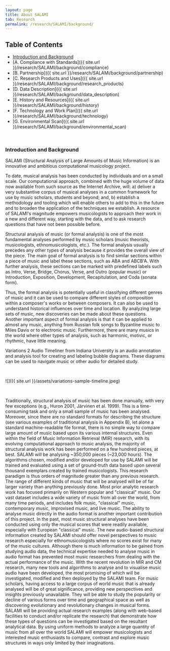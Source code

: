 ```yaml
---
layout: page
title: About SALAMI
tab: Research
permalink: /research/SALAMI/background/
---
```


## Table of Contents

* [Introduction and Background](#introduction-and-background)
* [A. Compliance with Standards]({{ site.url }}/research/SALAMI/background/compliance)
* [B. Partnership]({{ site.url }}/research/SALAMi/background/partnership)
* [C. Research Products and Uses]({{ site.url }}/research/SALAMI/background/research_products)
* [D. Data Description]({{ site.url }}/research/SALAMI/background/data_description)
* [E. History and Resources]({{ site.url }}/research/SALAMI/background/history)
* [F. Technology and Work Plan]({{ site.url }}/research/SALAMI/background/technology)
* [G. Environmental Scan]({{ site.url }}/research/SALAMI/background/environmental_scan)

<br>  

### Introduction and Background  

SALAMI (Structural Analysis of Large Amounts of Music Information) is an innovative and ambitious computational musicology project.

To date, musical analysis has been conducted by individuals and on a small scale. Our computational approach, combined with the huge volume of data now available from such source as the Internet Archive, will: a) deliver a very substantive corpus of musical analyses in a common framework for use by music scholars, students and beyond; and, b) establish a methodology and tooling which will enable others to add to this in the future and to broaden the application of the techniques we establish. A resource of SALAMI's magnitude empowers musicologists to approach their work in a new and different way, starting with the data, and to ask research questions that have not been possible before.

Structural analysis of music (or formal analysis) is one of the most fundamental analyses performed by music scholars (music theorists, musicologists, ethnomusicologists, etc.). The formal analysis usually precedes any other types of analysis because it provides the overall view of the piece. The main goal of formal analysis is to find similar sections within a piece of music and label these sections, such as ABA and ABCB'A. With further analysis, these sections can be marked with predefined labels such as Intro, Verse, Bridge, Chorus, Verse, and Outro (popular music) or Introduction, Exposition, Development, Recapitulation, and Coda (sonata form).

Thus, the formal analysis is potentially useful in classifying different genres of music and it can be used to compare different styles of composition within a composer's works or between composers. It can also be used to understand historical influences over time and location. By analyzing large sets of music, new discoveries can be made about these questions. Another important aspect of formal analysis is that it can be applied to almost any music, anything from Russian folk songs to Byzantine music to Miles Davis or to electronic music. Furthermore, there are many musics in the world where other types of analysis, such as harmonic, motivic, or rhythmic, have little meaning.

Variations 2 Audio Timeliner from Indiana University is an audio annotation and analysis tool for creating and labeling bubble diagrams. These diagrams can be used to navigate music or other audio for detailed study.

<br>  

![]({{ site.url }}/assets/variations-sample-timeline.jpeg)

<br>  

Traditionally, structural analysis of music has been done manually, with very few exceptions (e.g., Huron 2001, Järvinen et al. 1999). This is a time-consuming task and only a small sample of music has been analysed. Moreover, since there are no standard formats for describing the structure (see various examples of traditional analysis in Appendix B), let alone a standard machine-readable file format, there is no simple way to compare large amount of music based upon its various internal structures.
Even within the field of Music Information Retrieval (MIR) research, with its evolving computational approach to music analysis, the majority of structural analysis work has been performed on a few hundred pieces, at best. SALAMI will be analysing ~350,000 pieces (~23,000 hours). The algorithms chosen, modified and/or developed for use by SALAMI will be trained and evaluated using a set of ground-truth data based upon several thousand exemplars created by trained musicologists. This research paradigm is thus orders of magnitude greater than any previous research.
The range of different kinds of music that will be analysed will be of far larger variety than anything previously done. Most prior analytic research work has focused primarily on Western popular and "classical" music. Our vast dataset includes a wide variety of music from all over the world, from many time periods, and includes folk music, "classical" music, contemporary music, improvised music, and live music.
The ability to analyse music directly in the audio format is another important contribution of this project. In the past, most music structural analyses have been conducted using only the musical scores that were readily available, especially with European "classical" music. The new audio-based structural information created by SALAMI should offer novel perspectives to music research especially for ethnomusicologists where no scores exist for many of the music cultures.
Although there is much information to be gained from studying audio data, the technical expertise needed to analyse music in audio format has prevented most music researchers from dealing with the actual performance of the music. With the recent revolution in MIR and CM research, many new tools and algorithms to analyse and to visualise music audio have been developed, the most promising of which will be investigated, modified and then deployed by the SALAMI team.
For music scholars, having access to a large corpus of world music that is already analysed will be of great significance, providing new perspectives and insights previously unavailable. They will be able to study the popularity or decline of various forms over time and geographical space as well as discovering evolutionary and revolutionary changes in musical forms. SALAMI will be providing actual research examples (along with web-based facilities to conduct and/or replicate the research) that demonstrate how these types of questions can be investigated based on the resultant analytical data. By using uniform methods to analyze a large quantity of music from all over the world SALAMI will empower musicologists and interested music enthusiasts to compare, contrast and explore music structures in ways only limited by their imaginations.
